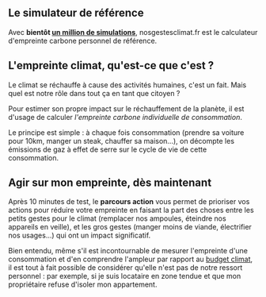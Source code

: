 ## Le simulateur de référence

Avec **bientôt [un million de simulations](/stats)**, nosgestesclimat.fr est le calculateur d'empreinte carbone personnel de référence.

## L'empreinte climat, qu'est-ce que c'est ?

Le climat se réchauffe à cause des activités humaines, c'est un fait. Mais quel est notre rôle dans tout ça en tant que citoyen ?

Pour estimer son propre impact sur le réchauffement de la planète, il est d'usage de calculer _l'empreinte carbone individuelle de consommation_.

Le principe est simple : à chaque fois consommation (prendre sa voiture pour 10km, manger un steak, chauffer sa maison...), on décompte les émissions de gaz à effet de serre sur le cycle de vie de cette consommation.

## Agir sur mon empreinte, dès maintenant

Après 10 minutes de test, le **parcours action** vous permet de prioriser vos actions pour réduire votre empreinte en faisant la part des choses entre les petits gestes pour le climat (remplacer nos ampoules, éteindre nos appareils en veille), et les gros gestes (manger moins de viande, électrifier nos usages...) qui ont un impact significatif.

Bien entendu, même s'il est incontournable de mesurer l'empreinte d'une consommation et d'en comprendre l'ampleur par rapport au [budget climat](https://datagir.ademe.fr/blog/budget-empreinte-carbone-c-est-quoi/), il est tout à fait possible de considérer qu'elle n'est pas de notre ressort personnel : par exemple, si je suis locataire en zone tendue et que mon propriétaire refuse d'isoler mon appartement.
